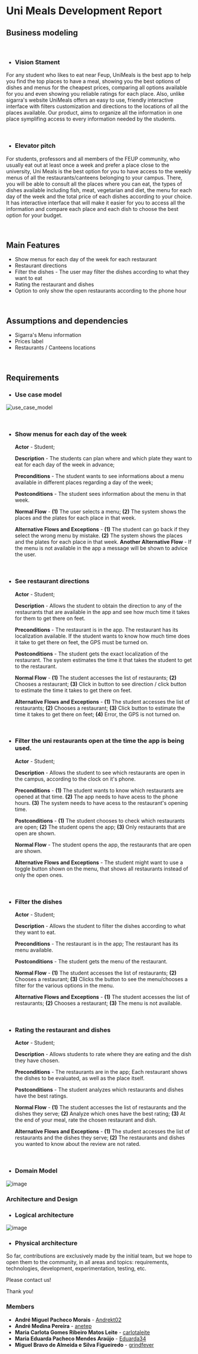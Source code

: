 

# Uni Meals Development Report



 ## Business modeling

&nbsp; 



- ### Vision Stament
For any student who likes to eat near Feup, UniMeals is the best app to help you find the top places to have a meal, showing you the best options of dishes and menus for the cheapest prices, comparing all options available for you and even showing you reliable ratings for each place. Also, unlike sigarra's website UniMeals offers an easy to use, friendly interactive interface with filters customization and directions to the locations of all the places available. Our product, aims to organize all the information in one place symplifing access to every information needed by the students.


&nbsp; 


- ### Elevator pitch
For students, professors and all members of the FEUP community, who usually eat out at least once a week and prefer a place close to the university, Uni Meals is the best option for you to have access to the weekly menus of all the restaurants/canteens belonging to your campus. There, you will be able to consult all the places where you can eat, the types of dishes available including fish, meat, vegetarian and diet, the menu for each day of the week and the total price of each dishes according to your choice.
 It has interactive interface that will make it easier for you to access all the information and compare each place and each dish to choose the best option for your budget. 

&nbsp; 


## Main Features
 -  Show menus for each day of the week for each restaurant 
 -  Restaurant directions
 -  Filter the dishes - The user may filter the dishes according to what they want to eat
 -  Rating the restaurant and dishes
 -  Option to only show the open restaurants according to the phone hour

&nbsp; 

## Assumptions and dependencies
- Sigarra's Menu information
- Prices label
- Restaurants / Canteens locations

&nbsp;

## Requirements
- ### Use case model
![use_case_model](https://user-images.githubusercontent.com/72468538/160213728-55cf0e87-5cd4-47c5-a410-c250867d0d07.png)

&nbsp; 

- ### Show menus for each day of the week
    **Actor** - Student;

    **Description** - The students can plan where and which plate they want to eat for each day of the week in advance;

    **Preconditions** - The student wants to see informations about a menu available in different places regarding a day of the week;

    **Postconditions** - The student sees information about the menu in that week.

    **Normal Flow** - **(1)** The user selects a menu; **(2)** The system shows the places and the plates for each place in that week.

    **Alternative Flows and Exceptions** - **(1)** The student can go back if they select the wrong menu by mistake. **(2)** The system shows the places and the plates for each place in that week.
    **Another Alternative Flow** - If the menu is not available in the app a message will be shown to advice the user.

&nbsp;

- ### See restaurant directions
    **Actor** - Student;

    **Description** - Allows the student to obtain the direction to any of the restaurants 
    that are available in the app and see how much time it takes for them to get there on feet.

    **Preconditions** - The restaurant is in the app. The restaurant has its localization available. If the student wants to know how much time does it take to get there on feet, the GPS must be turned on.

    **Postconditions** - The student gets the exact localization of the restaurant. The system estimates the time it that takes the student to get to the restaurant.

    **Normal Flow** - **(1)** The student accesses the list of restaurants; **(2)** Chooses a restaurant; **(3)** Click in button to see direction / click button to estimate the time it takes to get there on feet.

    **Alternative Flows and Exceptions** - **(1)** The student accesses the list of restaurants; **(2)** Chooses a restaurant; **(3)** Click button to estimate the time it takes to get there on feet; **(4)** Error, the GPS is not turned on.

&nbsp;

- ### Filter the uni restaurants open at the time the app is being used.
    **Actor** - Student;

    **Description** - Allows the student to see which restaurants are open in the campus, according to the clock on it's phone.

    **Preconditions** - **(1)** The student wants to know which restaurants are opened at that time. **(2)** The app needs to have acess to the phone hours. **(3)** The system needs to have acess to the restaurant's opening time.

    **Postconditions** - **(1)** The student chooses to check which restaurants are open; **(2)** The student opens the app; **(3)** Only restaurants that are open are shown.

    **Normal Flow** - The student opens the app, the restaurants that are open are shown.

    **Alternative Flows and Exceptions** - The student might want to use a toggle button shown on the menu, that shows all restaurants instead of only the open ones.

&nbsp;

- ### Filter the dishes
    **Actor** - Student;

    **Description** - Allows the student to filter the dishes according to what they want to eat.

    **Preconditions** - The restaurant is in the app; The restaurant has its menu available. 

    **Postconditions** - The student gets the menu of the restaurant.

    **Normal Flow** - **(1)** The student accesses the list of restaurants; **(2)** Chooses a restaurant; **(3)** Clicks the button to see the menu/chooses a filter for the various options in the menu.

    **Alternative Flows and Exceptions** - **(1)** The student accesses the list of restaurants; **(2)** Chooses a restaurant; **(3)**  The menu is not available.
    
&nbsp;

- ### Rating the restaurant and dishes
    **Actor** - Student;

    **Description** - Allows students to rate where they are eating and the dish they have chosen.

    **Preconditions** - The restaurants are in the app; Each restaurant shows the dishes to be evaluated, as well as the place itself. 

    **Postconditions** - The student analyzes which restaurants and dishes have the best ratings.

    **Normal Flow** - **(1)** The student accesses the list of restaurants and the dishes they serve; **(2)** Analyze which ones have the best rating; **(3)** At the end of your meal, rate the chosen restaurant and dish.

    **Alternative Flows and Exceptions** - **(1)** The student accesses the list of restaurants and the dishes they serve; **(2)** The restaurants and dishes you wanted to know about the review are not rated.

&nbsp; 

- ### Domain Model

![image](https://user-images.githubusercontent.com/72468538/161427831-e3b31553-62b2-4d1a-aca2-2e96e1a8c29a.png)


### Architecture and Design

- ### Logical architecture

![image](https://user-images.githubusercontent.com/72468538/162617413-7c87dd71-7429-42fc-af57-db577b690aae.png)

- ### Physical architecture



So far, contributions are exclusively made by the initial team, but we hope to open them to the community, in all areas and topics: requirements, technologies, development, experimentation, testing, etc.

Please contact us!

Thank you!



### Members

* **André Miguel Pacheco Morais** - [Andrekt02](https://github.com/Andrekt02)
* **André Medina Pereira** - [anetep](https://github.com/anetep)
* **Maria Carlota Gomes Ribeiro Matos Leite** - [carlotaleite](https://github.com/carlotaleite)
* **Maria Eduarda Pacheco Mendes Araújo** - [Eduarda34](https://github.com/Eduarda34)
* **Miguel Bravo de Almeida e Silva Figueiredo** - [grindfever](https://github.com/grindfever)
